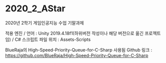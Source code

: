 # 2020_2_AStar
2020년 2학기 게임인공지능 수업 기말과제

적용 엔진 / 언어 : Unity 2019.4.18f1(하위버전 작성이나 해당 버전으로 옮긴 프로젝트임) / C#
스크립트 파일 위치 : Assets-Scripts

BlueRaja의 High-Speed-Priority-Queue-for-C-Sharp 사용됨
Github 링크 : https://github.com/BlueRaja/High-Speed-Priority-Queue-for-C-Sharp
